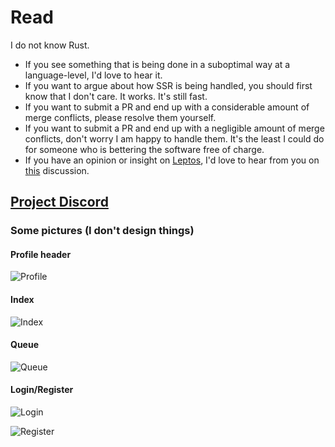 # Read
I do not know Rust.

- If you see something that is being done in a suboptimal way at a language-level, I'd love to hear it.
- If you want to argue about how SSR is being handled, you should first know that I don't care. It works. It's still fast.
- If you want to submit a PR and end up with a considerable amount of merge conflicts, please resolve them yourself.
- If you want to submit a PR and end up with a negligible amount of merge conflicts, don't worry I am happy to handle them. It's the least I could do for someone who is bettering the software free of charge.
- If you have an opinion or insight on [Leptos](https://leptos.dev/), I'd love to hear from you on [this](https://github.com/zkxjzmswkwl/Carnival/discussions/54) discussion.


## [Project Discord](https://discord.gg/dCGScRtwdV)

### Some pictures (I don't design things)

#### Profile header
![Profile](https://i.imgur.com/EYEufnR.png)

#### Index
![Index](https://i.imgur.com/weYWjz8.png)

#### Queue
![Queue](https://i.imgur.com/xOqwzIR.png)

#### Login/Register
![Login](https://i.imgur.com/ShNPjDm.png)

![Register](https://i.imgur.com/IrxenpZ.png)


